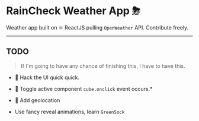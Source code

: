 # RainCheck Weather App ⛈

Weather app built on ⚛ ReactJS pulling `OpenWeather` API.
Contribute freely.

---

## TODO

> If I'm going to have any chance of finishing this, I have to have this.

* 🔳 Hack the UI quick quick.
* 🔳 Toggle active component `cube.onclick` event occurs.*
* 🔳 Add geolocation

* Use fancy reveal animations, learn `GreenSock`